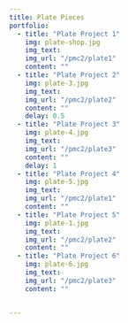 ```yaml
---
title: Plate Pieces
portfolio:
  - title: "Plate Project 1"
    img: plate-shop.jpg
    img_text:
    img_url: "/pmc2/plate1"
    content: ""
  - title: "Plate Project 2"
    img: plate-3.jpg
    img_text:
    img_url: "/pmc2/plate2"
    content: ""
    delay: 0.5
  - title: "Plate Project 3"
    img: plate-4.jpg
    img_text:
    img_url: "/pmc2/plate3"
    content: ""
    delay: 1
  - title: "Plate Project 4"
    img: plate-5.jpg
    img_text:
    img_url: "/pmc2/plate1"
    content: ""
  - title: "Plate Project 5"
    img: plate-1.jpg
    img_text:
    img_url: "/pmc2/plate2"
    content: ""
  - title: "Plate Project 6"
    img: plate-6.jpg
    img_text:
    img_url: "/pmc2/plate3"
    content: ""


---
```

